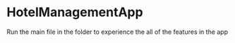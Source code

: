 # HotelManagementApp

Run the main file in the folder to experience the all of the features in the app

